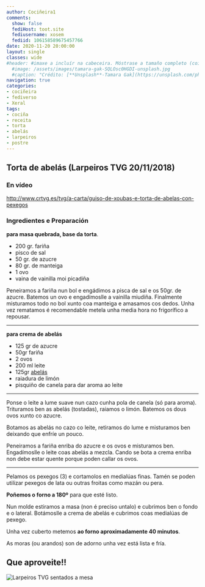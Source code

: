 ```yaml
---
author: Cociñeira1
comments:
  show: false
  fediHost: toot.site
  fediusername: xosem
  fediid: 106158589675457766
date: 2020-11-20 20:00:00
layout: single
classes: wide
#header: #imaxe a incluír na cabeceira. Móstrase a tamaño completo (coidado coa altura). DESACTIVADA POR DEFECTO.
  #image: /assets/images/tamara-gak-SQLOsc0HGDI-unsplash.jpg
  #caption: "Crédito: [**Unsplash**-Tamara Gak](https://unsplash.com/photos/SQLOsc0HGDI)"
navigation: true
categories:
- cociñeira
- fediverso
- Xeral
tags:
- cociña
- receita
- torta
- abelás
- larpeiros
- postre
---
```


## Torta de abelás (Larpeiros TVG 20/11/2018)

### En vídeo
<http://www.crtvg.es/tvg/a-carta/guiso-de-xoubas-e-torta-de-abelas-con-pexegos>


### Ingredientes e Preparación

**para masa quebrada, base da torta**.
- 200 gr. fariña
- pisco de sal
- 50 gr. de azucre
- 80 gr. de manteiga
- 1 ovo
- vaina de vainilla moi picadiña 

Peneiramos a fariña nun bol e engádimos a pisca de sal e os 50gr. de azucre. Batemos un ovo e engadímoslle a vainilla miudiña. Finalmente misturamos todo no bol xunto coa manteiga e amasamos cos dedos. Unha vez rematamos é recomendable metela unha media hora no frigorífico a repousar.

* * *
**para crema de abelás**
 
- 125 gr de azucre
- 50gr fariña
- 2 ovos
- 200 ml leite
- 125gr [abelás](https://academia.gal/dicionario/-/termo/abelá)
- raiadura de limón
- pisquiño de canela para dar aroma ao leite

* * *
Ponse o leite a lume suave nun cazo cunha pola de canela (só para aroma). Trituramos ben as abelás (tostadas), raiamos o limón. Batemos os dous ovos xunto co azucre.

Botamos as abelás no cazo co leite, retiramos do lume e misturamos ben deixando que enfríe un pouco.

Peneiramos a fariña enriba do azucre e os ovos e misturamos ben. Engadímoslle o leite coas abelás a mezcla. Cando se bota a crema enriba non debe estar quente porque poden callar os ovos.

* * *

Pelamos os pexegos (3) e cortamolos en medialúas finas. Tamén se poden utilizar pexegos de lata ou outras froitas como mazán ou pera.

**Poñemos o forno a 180º** para que esté listo.

Nun molde estiramos a masa (non é preciso untalo) e cubrimos ben o fondo e o lateral. Botámoslle a crema de abelás e cubrimos coas medialúas de pexego.

Unha vez cuberto metemos **ao forno aproximadamente 40 minutos**.

As moras (ou arandos) son de adorno unha vez está lista e fría.

## Que aproveite!!

![Larpeiros TVG sentados a mesa](http://www.crtvg.es/files/web/LARPEIROSNOVA.jpg "foto de familia")


 
 
 
 
